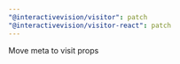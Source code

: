 ```yaml
---
"@interactivevision/visitor": patch
"@interactivevision/visitor-react": patch
---
```


Move meta to visit props
